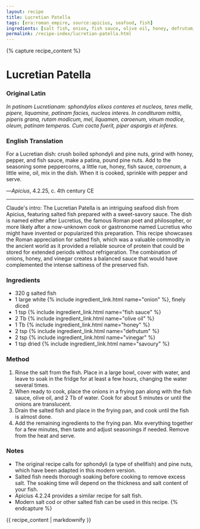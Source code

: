 ```yaml
---
layout: recipe
title: Lucretian Patella
tags: [era:roman_empire, source:apicius, seafood, fish]
ingredients: [salt fish, onion, fish sauce, olive oil, honey, defrutum, vinegar, savoury]
permalink: /recipe-index/lucretian-patella.html
---
```


{% capture recipe_content %}
# Lucretian Patella

### Original Latin
*In patinam Lucretianam: sphondylos elixos conteres et nucleos, teres melle, pipere, liquamine, patinam facies, nucleos interes. In condituram mittis, piperis grana, rutam modicum, mel, liquamen, caroenum, vinum modice, oleum, patinam temperas. Cum cocta fuerit, piper aspargis et inferes.*

### English Translation
For a Lucretian dish: crush boiled sphondyli and pine nuts, grind with honey, pepper, and fish sauce, make a patina, pound pine nuts. Add to the seasoning some peppercorns, a little rue, honey, fish sauce, *caroenum*, a little wine, oil, mix in the dish. When it is cooked, sprinkle with pepper and serve.

—*Apicius*, 4.2.25, c. 4th century CE

___

Claude's intro: The Lucretian Patella is an intriguing seafood dish from Apicius, featuring salted fish prepared with a sweet-savory sauce. The dish is named either after Lucretius, the famous Roman poet and philosopher, or more likely after a now-unknown cook or gastronome named Lucretius who might have invented or popularized this preparation. This recipe showcases the Roman appreciation for salted fish, which was a valuable commodity in the ancient world as it provided a reliable source of protein that could be stored for extended periods without refrigeration. The combination of onions, honey, and vinegar creates a balanced sauce that would have complemented the intense saltiness of the preserved fish.

### Ingredients
- 320 g salted fish
- 1 large white {% include ingredient_link.html name="onion" %}, finely diced
- 1 tsp {% include ingredient_link.html name="fish sauce" %}
- 2 Tb {% include ingredient_link.html name="olive oil" %}
- 1 Tb {% include ingredient_link.html name="honey" %}
- 2 tsp {% include ingredient_link.html name="defrutum" %}
- 2 tsp {% include ingredient_link.html name="vinegar" %}
- 1 tsp dried {% include ingredient_link.html name="savoury" %}

### Method
1. Rinse the salt from the fish. Place in a large bowl, cover with water, and leave to soak in the fridge for at least a few hours, changing the water several times.
2. When ready to cook, place the onions in a frying pan along with the fish sauce, olive oil, and 2 Tb of water. Cook for about 5 minutes or until the onions are translucent.
3. Drain the salted fish and place in the frying pan, and cook until the fish is almost done.
4. Add the remaining ingredients to the frying pan. Mix everything together for a few minutes, then taste and adjust seasonings if needed. Remove from the heat and serve.

### Notes
- The original recipe calls for sphondyli (a type of shellfish) and pine nuts, which have been adapted in this modern version.
- Salted fish needs thorough soaking before cooking to remove excess salt. The soaking time will depend on the thickness and salt content of your fish.
- Apicius 4.2.24 provides a similar recipe for salt fish.
- Modern salt cod or other salted fish can be used in this recipe.
{% endcapture %}

{{ recipe_content | markdownify }}